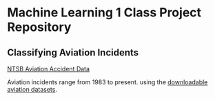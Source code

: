 # Machine Learning 1 Class Project Repository

##  Classifying Aviation Incidents 

[NTSB Aviation Accident Data](https://data.ntsb.gov/carol-main-public/landing-page)

Aviation incidents range from 1983 to present. using the [downloadable aviation datasets](https://data.ntsb.gov/avdata).

